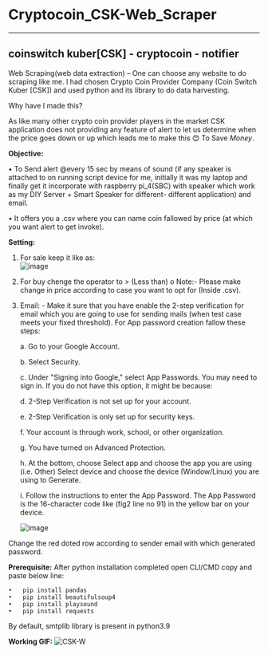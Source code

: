 # Cryptocoin_CSK-Web_Scraper
-------------------------------------------------
  coinswitch kuber[CSK] - cryptocoin - notifier 
-------------------------------------------------

Web Scraping(web data extraction) – One can choose any website to do scraping like me. I had chosen Crypto Coin Provider Company (Coin Switch Kuber [CSK]) and used python and its library to do data harvesting.

Why have I made this?

As like many other crypto coin provider players in the market CSK application does not providing any feature of alert to let us determine when the price goes down or up which leads me to make this 😊 To Save $Money$.

**Objective:**

  •	To Send alert @every 15 sec by means of sound (if any speaker is attached to on running script device for me, initially it was my laptop and finally get it incorporate with raspberry pi_4(SBC) with speaker which work as my DIY Server + Smart Speaker for different- different application) and email.

  •	It offers you a .csv where you can name coin fallowed by price (at which you want alert to get invoke).

**Setting:**
1)	For sale keep it like as:  
![image](https://user-images.githubusercontent.com/65926581/126496465-36fd2761-8aa2-4ad9-8fce-3bd7b4cd4587.png)
3)	For buy chenge the operator to > (Less than)
    o	Note:- Please make change in price according to case you want to opt for (Inside .csv).
    
3)	Email: - Make it sure that you have enable the 2-step verification for email which you are going to use for sending mails (when test case meets your fixed threshold).
  For App password creation fallow these steps:

      a.	Go to your Google Account.

      b.	Select Security.

      c.	Under "Signing into Google," select App Passwords. You may need to sign in. If you do not have this option, it might be because:

      d.	2-Step Verification is not set up for your account.

      e.	2-Step Verification is only set up for security keys.

      f.	Your account is through work, school, or other organization.

      g.	You have turned on Advanced Protection.

      h.	At the bottom, choose Select app and choose the app you are using (i.e. Other) Select device and choose the device (Window/Linux) you are using to Generate.

      i.	Follow the instructions to enter the App Password. The App Password is the 16-character code like (fig2 line no 91) in the yellow bar on your device.
      
      ![image](https://user-images.githubusercontent.com/65926581/126496755-c7fd693c-44af-4b98-b507-6e1547a713ca.png)
 
Change the red doted row according to sender email with which  generated  password.

**Prerequisite:** After python installation completed open CLI/CMD copy and paste below line:

    •	pip install pandas
    •	pip install beautifulsoup4
    •	pip install playsound
    •	pip install requests
By default, smtplib library is present in python3.9

**Working GIF:**
![CSK-W](https://user-images.githubusercontent.com/65926581/126498941-19283747-4573-440d-be01-f8dca971e436.gif)


